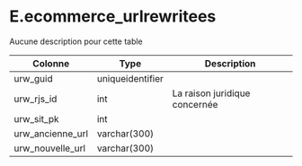 # E.ecommerce_urlrewritees

Aucune description pour cette table

Colonne|Type|Description
---|---|---
urw_guid|uniqueidentifier|
urw_rjs_id|int|La raison juridique concernée 
urw_sit_pk|int|
urw_ancienne_url|varchar(300)|
urw_nouvelle_url|varchar(300)|
